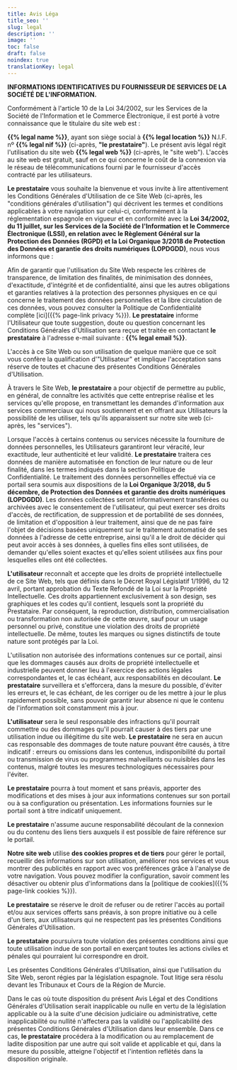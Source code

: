 ```yaml
---
title: Avis Léga
title_seo: ''
slug: legal
description: ''
image: ''
toc: false
draft: false
noindex: true
translationKey: legal
---
```


**INFORMATIONS IDENTIFICATIVES DU FOURNISSEUR DE SERVICES DE LA SOCIÉTÉ DE L'INFORMATION.**

Conformément à l'article 10 de la Loi 34/2002, sur les Services de la Société de l'Information et le Commerce Électronique, il est porté à votre connaissance que le titulaire du site web est :

**{{% legal name %}}**, ayant son siège social à **{{% legal location %}}** N.I.F. nº **{{% legal nif %}}** (ci-après, **"le prestataire"**). Le présent avis légal régit l'utilisation du site web **{{% legal web %}}** (ci-après, le "site web"). L'accès au site web est gratuit, sauf en ce qui concerne le coût de la connexion via le réseau de télécommunications fourni par le fournisseur d'accès contracté par les utilisateurs.

**Le prestataire** vous souhaite la bienvenue et vous invite à lire attentivement les Conditions Générales d'Utilisation de ce Site Web (ci-après, les "conditions générales d'utilisation") qui décrivent les termes et conditions applicables à votre navigation sur celui-ci, conformément à la réglementation espagnole en vigueur et en conformité avec la **Loi 34/2002, du 11 juillet, sur les Services de la Société de l'Information et le Commerce Électronique (LSSI), en relation avec le Règlement Général sur la Protection des Données (RGPD) et la Loi Organique 3/2018 de Protection des Données et garantie des droits numériques (LOPDGDD)**, nous vous informons que :

Afin de garantir que l'utilisation du Site Web respecte les critères de transparence, de limitation des finalités, de minimisation des données, d'exactitude, d'intégrité et de confidentialité, ainsi que les autres obligations et garanties relatives à la protection des personnes physiques en ce qui concerne le traitement des données personnelles et la libre circulation de ces données, vous pouvez consulter la Politique de Confidentialité complète [ici]({{% page-link privacy %}}). **Le prestataire** informe l'Utilisateur que toute suggestion, doute ou question concernant les Conditions Générales d'Utilisation sera reçue et traitée en contactant **le prestataire** à l'adresse e-mail suivante : **{{% legal email %}}**.

L'accès à ce Site Web ou son utilisation de quelque manière que ce soit vous confère la qualification d'"Utilisateur" et implique l'acceptation sans réserve de toutes et chacune des présentes Conditions Générales d'Utilisation.

À travers le Site Web, **le prestataire** a pour objectif de permettre au public, en général, de connaître les activités que cette entreprise réalise et les services qu'elle propose, en transmettant les demandes d'information aux services commerciaux qui nous soutiennent et en offrant aux Utilisateurs la possibilité de les utiliser, tels qu'ils apparaissent sur notre site web (ci-après, les "services").

Lorsque l'accès à certains contenus ou services nécessite la fourniture de données personnelles, les Utilisateurs garantiront leur véracité, leur exactitude, leur authenticité et leur validité. **Le prestataire** traitera ces données de manière automatisée en fonction de leur nature ou de leur finalité, dans les termes indiqués dans la section Politique de Confidentialité. Le traitement des données personnelles effectué via ce portail sera soumis aux dispositions de la **Loi Organique 3/2018, du 5 décembre, de Protection des Données et garantie des droits numériques (LOPDGDD)**. Les données collectées seront informativement transférées ou archivées avec le consentement de l'utilisateur, qui peut exercer ses droits d'accès, de rectification, de suppression et de portabilité de ses données, de limitation et d'opposition à leur traitement, ainsi que de ne pas faire l'objet de décisions basées uniquement sur le traitement automatisé de ses données à l'adresse de cette entreprise, ainsi qu'il a le droit de décider qui peut avoir accès à ses données, à quelles fins elles sont utilisées, de demander qu'elles soient exactes et qu'elles soient utilisées aux fins pour lesquelles elles ont été collectées.

**L'utilisateur** reconnaît et accepte que les droits de propriété intellectuelle de ce Site Web, tels que définis dans le Décret Royal Législatif 1/1996, du 12 avril, portant approbation du Texte Refondé de la Loi sur la Propriété Intellectuelle. Ces droits appartiennent exclusivement à son design, ses graphiques et les codes qu'il contient, lesquels sont la propriété du Prestataire. Par conséquent, la reproduction, distribution, commercialisation ou transformation non autorisée de cette œuvre, sauf pour un usage personnel ou privé, constitue une violation des droits de propriété intellectuelle. De même, toutes les marques ou signes distinctifs de toute nature sont protégés par la Loi.

L'utilisation non autorisée des informations contenues sur ce portail, ainsi que les dommages causés aux droits de propriété intellectuelle et industrielle peuvent donner lieu à l'exercice des actions légales correspondantes et, le cas échéant, aux responsabilités en découlant. **Le prestataire** surveillera et s'efforcera, dans la mesure du possible, d'éviter les erreurs et, le cas échéant, de les corriger ou de les mettre à jour le plus rapidement possible, sans pouvoir garantir leur absence ni que le contenu de l'information soit constamment mis à jour.

**L'utilisateur** sera le seul responsable des infractions qu'il pourrait commettre ou des dommages qu'il pourrait causer à des tiers par une utilisation indue ou illégitime du site web. **Le prestataire** ne sera en aucun cas responsable des dommages de toute nature pouvant être causés, à titre indicatif : erreurs ou omissions dans les contenus, indisponibilité du portail ou transmission de virus ou programmes malveillants ou nuisibles dans les contenus, malgré toutes les mesures technologiques nécessaires pour l'éviter.

**Le prestataire** pourra à tout moment et sans préavis, apporter des modifications et des mises à jour aux informations contenues sur son portail ou à sa configuration ou présentation. Les informations fournies sur le portail sont à titre indicatif uniquement.

**Le prestataire** n'assume aucune responsabilité découlant de la connexion ou du contenu des liens tiers auxquels il est possible de faire référence sur le portail.

**Notre site web** utilise **des cookies propres et de tiers** pour gérer le portail, recueillir des informations sur son utilisation, améliorer nos services et vous montrer des publicités en rapport avec vos préférences grâce à l'analyse de votre navigation. Vous pouvez modifier la configuration, savoir comment les désactiver ou obtenir plus d'informations dans la [politique de cookies]({{% page-link cookies %}}).

**Le prestataire** se réserve le droit de refuser ou de retirer l'accès au portail et/ou aux services offerts sans préavis, à son propre initiative ou à celle d'un tiers, aux utilisateurs qui ne respectent pas les présentes Conditions Générales d'Utilisation.

**Le prestataire** poursuivra toute violation des présentes conditions ainsi que toute utilisation indue de son portail en exerçant toutes les actions civiles et pénales qui pourraient lui correspondre en droit.

Les présentes Conditions Générales d'Utilisation, ainsi que l'utilisation du Site Web, seront régies par la législation espagnole. Tout litige sera résolu devant les Tribunaux et Cours de la Région de Murcie.

Dans le cas où toute disposition du présent Avis Légal et des Conditions Générales d'Utilisation serait inapplicable ou nulle en vertu de la législation applicable ou à la suite d'une décision judiciaire ou administrative, cette inapplicabilité ou nullité n'affectera pas la validité ou l'applicabilité des présentes Conditions Générales d'Utilisation dans leur ensemble. Dans ce cas, **le prestataire** procédera à la modification ou au remplacement de ladite disposition par une autre qui soit valide et applicable et qui, dans la mesure du possible, atteigne l'objectif et l'intention reflétés dans la disposition originale.
